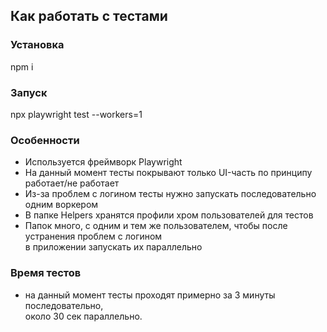 ## Как работать с тестами

### Установка
npm i

### Запуск

npx playwright test --workers=1

### Особенности

- Используется фреймворк Playwright
- На данный момент тесты покрывают только UI-часть по принципу работает/не работает
- Из-за проблем с логином тесты нужно запускать последовательно одним воркером
- В папке Helpers хранятся профили хром пользователей для тестов
- Папок много, с одним и тем же пользователем, чтобы после устранения проблем с логином \
 в приложении запускать их параллельно


### Время тестов
 - на данный момент тесты проходят примерно за 3 минуты последовательно, \
    около 30 сек параллельно.